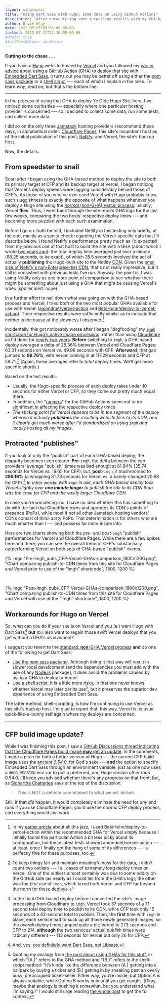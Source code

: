 ```yaml
---
layout: singlepost
title: "Using Dart Sass with Hugo: some data on using GitHub Actions"
description: "After encountering some surprising results with my GHA-based method, I decided to do the math."
author: Bryce Wray
date: 2022-07-05T09:33:00-05:00
lastmod: 2022-07-22T22:16:00-05:00
#draft: true
#initTextEditor: iA Writer
---
```


<span class="red">**Cutting to the chase . . .**</span>

If you have a [Hugo](https://gohugo.io) website hosted by [Vercel](https://vercel.com) and you followed my [earlier advice](/posts/2022/05/using-dart-sass-hugo-github-actions-edition/) about using a [GitHub Action](https://github.com/features/actions) (GHA) to deploy that site with [Embedded Dart Sass](https://sass-lang.com/blog/embedded-sass-is-live), it turns out you may be better off using either the [npm sass package](/posts/2022/03/using-dart-sass-hugo/) or a [shell script](/posts/2022/03/using-dart-sass-hugo-sequel/) --- each of which I explain in the links. To learn *why*, read on; but that's the bottom line.

----

In the process of using that GHA to deploy Ye Olde Hugo Site, here, I've noticed some curiosities --- especially where one particular hosting provider is concerned --- so I decided to collect some data, run some tests, and collect more data.

I did so on the only three [Jamstack](https://jamstack.org) hosting providers I recommend these days, in alphabetical order: [Cloudflare Pages](https://pages.cloudflare.com), this site's incumbent host as of the initial publication of this post; [Netlify](https://netlify.com); and Vercel, the site's backup host.

Now, the details.

## From speedster to snail

Soon after I began using the GHA-based method to deploy the site to both its primary target at CFP and its backup target at Vercel, I began noticing that Vercel's deploy speeds were lagging considerably behind those of CFP's. As those of you who've ever used Vercel with Hugo probably know, such sluggishness is exactly the opposite of what happens whenever you deploy a Hugo site using the [*normal* (non-GHA) Vercel process](https://vercel.com/docs/concepts/deployments/build-step): usually, Vercel **flies**. Thus, I went back through the site repo's GHA logs for the last few weeks, comparing the two hosts' respective deploy times --- and becoming more puzzled with each such examination.

Before I go on: truth be told, I included Netlify in this testing only briefly, at the end, mainly as a sanity check regarding the Vercel-specific data that I'll describe below. I found Netlify's performance pretty much as I'd expected from my previous use of that host to build the site with a GHA (about which I wrote [two years ago](/posts/2020/06/o-say-can-you-ci-cd/)): the total deploy time averaged just over a minute (68.25 seconds, to be exact), of which 35.5 seconds involved the act of actually **publishing** the Hugo-built site to the Netlify [CDN](https://en.wikipedia.org/wiki/Content_delivery_network). Given the [small size of Netlify's non-Enterprise-tier CDN](https://answers.netlify.com/t/is-there-a-list-of-where-netlifys-cdn-pops-are-located/855/2), that's not really impressive, but it still is consistent with previous tests I've run. Anyway: the point is, I was using Netlify only as one more point of comparison to see whether there might be something about just using a GHA that might be causing Vercel's woes (spoiler alert: nope).

In a further effort to nail down what was going on with the GHA-based process and Vercel, I tried *both* of the two most popular GHAs available for use with Vercel ([amondnet/vercel-action](https://github.com/amondnet/vercel-action) and [BetaHuhn/deploy-to-vercel-action](https://github.com/betahuhn/deploy-to-vercel-action)). Their respective results were sufficiently similar as to indicate that neither is the cause of the slowness I observed.[^BetaHuhn]

[^BetaHuhn]: In my [earlier article](/posts/2022/05/using-dart-sass-hugo-github-actions-edition/) about all this jazz, I used BetaHuhn/deploy-to-vercel-action within the recommended GHA for Vercel simply because I initially found this particular Action a bit less picky about its configuration, but these latest tests showed amondnet/vercel-action --- at least, once I finally got the hang of some of its differences --- is perfectly fine for these purposes, too.

Incidentally, this got noticeably worse after I began "dogfooding" my [`imgh` shortcode for Hugo's native image processing](/posts/2022/06/responsive-optimized-images-hugo/), rather than using [Cloudinary](https://cloudinary.com) as I'd done for [nearly two years](/posts/2020/07/transformed/). **Before** switching to `imgh`, a GHA-based deploy averaged a delta of 28.36% between Vercel and Cloudflare Pages: 63.01 seconds on Vercel *vs.* 49.08 seconds with CFP. **Afterward**, that gap jumped to **99.76%**, with Vercel coming in at 117.29 seconds and CFP at 58.71.[^outliers] (Again, these averages refer to *total* deploy times. We'll get more specific shortly.)

[^outliers]: To keep things fair and maintain meaningfulness for the data, I didn't count two outliers --- *i.e.*, cases of extremely long deploy times on Vercel. One of the outliers almost certainly was due to some oddity on the GitHub side (as nearly as I could tell from the GHA's log); the other was the *first* use of `imgh`, which taxed *both* Vercel and CFP far beyond the norm for these deploys.

Based on the test results:
- Usually, the Hugo-specific process of each deploy takes under 10 seconds for either Vercel or CFP, so they come out pretty much equal there.
- In addition, the "[runners](https://docs.github.com/en/actions/using-github-hosted-runners/about-github-hosted-runners)" for the GitHub Actions seem not to be significant in affecting the respective deploy times.
- <span class="red">*The sticking point for Vercel appears to be in the segment of the deploy wherein it actually **publishes** the resulting website files to its CDN, and it clearly got much worse after I'd standardized on using `imgh` and locally hosting all my images.*</span>

## Protracted "publishes"

If you look at only the "publish" part of each GHA-based deploy, the disparity becomes even clearer. **Pre**-`imgh`, the delta between the two providers' average "publish" times was bad enough at 81.94% (35.74 seconds for Vercel *vs.* 19.65 for CFP); but, **post**-`imgh`, it mushroomed to **295.16%** (a whopping 81.73 seconds for Vercel *vs.* a barely-changed 20.68 for CFP).[^firstImgh] In other words: *with `imgh` in use, each GHA-based deploy took Vercel slightly over **one minute longer** to publish the site to its CDN than was the case for CFP and the vastly larger Cloudflare CDN.*

[^firstImgh]: In the final GHA-based deploy before I converted the site's image processing from Cloudinary to `imgh`, Vercel took 37 seconds of a 71-second total deploy time to publish to its CDN, while CFP took only 15 seconds of a 43-second total to publish. Then, the **first** time with `imgh` in place, each service had to suck up all those newly generated images, so the *overall* deploy times jumped quite a bit: Vercel to 273 seconds and CFP to 214, **although** the two services' actual *publish* times were radically different --- 113 seconds for Vercel but only 26 for CFP.

In case you're wondering: no, I have no idea whether this has something to do with the fact that Cloudflare owns and operates its CDN's points of presence (PoPs), while most if not all other Jamstack hosting vendors' CDNs consist of third-party PoPs. That determination is for others who are much smarter than I --- and possess far more inside info.

Here are two charts showing both the *pre*- and *post*-`imgh` "publish" performances for Vercel and Cloudflare Pages. While there are a few spikes here and there, you can see the overall trend of CFP's substantially outperforming Vercel on both sets of GHA-based "publish" events.

{% imgc "Pre-imgh_pubs_CFP-Vercel-GHAs-comparison_1800x1200.png", "Chart comparing publish-to-CDN times from this site for Cloudflare Pages and Vercel prior to use of the “imgh” shortcode", 1800, 1200 %}

<br />

{% imgc "Post-imgh_pubs_CFP-Vercel-GHAs-comparison_1800x1200.png", "Chart comparing publish-to-CDN times from this site for Cloudflare Pages and Vercel with use of the “imgh” shortcode", 1800, 1200 %}

## Workarounds for Hugo on Vercel

So, what can you do if your site is on Vercel and you (a.) want Hugo with Dart Sass[^deprecation] **but** (b.) also want to regain those swift Vercel deploys that you get without a GHA's involvement?

[^deprecation]: And, yes, you [definitely want Dart Sass, not Libsass](https://sass-lang.com/blog/libsass-is-deprecated).

I suggest you revert to the [standard, **non**-GHA Vercel process](https://vercel.com/docs/concepts/deployments/build-step) **and** do one of the following to get Dart Sass:

- [Use the npm sass package](/posts/2022/03/using-dart-sass-hugo/). Although doing it that way will result in slower local development (and the dependencies you must add with the use of any [Node.js](https://nodejs.org) package), it does avoid the problems caused by using a GHA to deploy to Vercel.
- [Use a shell script](/posts/2022/03/using-dart-sass-hugo-sequel/). It is a little more risky, in that one never knows whether Vercel may later bar its use[^ballpark], but it preserves the superior dev experience of using Embedded Dart Sass.

[^ballpark]: Quoting my analogy from [the post about using GHAs for this stuff](/posts/2022/05/using-dart-sass-hugo-github-actions-edition/), in which "(A.)" refers to the GHA method and "(B.)" refers to the shell-script method: "It’s kinda like the difference between (A.) getting into a ballpark by buying a ticket and (B.) getting in by sneaking past an overly busy, preoccupied ticket-seller. Either way, you’re inside; but Option A is always suitable, while Option B works only until you get caught. (Okay, maybe that analogy is pushing it somewhat, but you understand what I’m saying.)" I would still urge reading [the whole post](/posts/2022/05/using-dart-sass-hugo-github-actions-edition/) to get the full context.

The latter method, shell-scripting, is how I'm continuing to use Vercel as this site's backup host. I'm glad to report that, this way, Vercel is its usual quick-like-a-bunny self again where my deploys are concerned.

----

## CFP build image update?

While I was finishing this post, I saw a [GitHub Discussions thread indicating that the Cloudflare Pages build image **may** get an update](https://github.com/cloudflare/pages-build-image/discussions/1). In the comments, I made a pitch for both a better version of Hugo --- the current CFP build image uses the [ancient *0.54.0*](https://github.com/gohugoio/hugo/releases/tag/v0.54.0), for God's sake --- **and** the option to specify Embedded Dart Sass through an environment variable, just as one now uses a `HUGO_VERSION` env var to pull a preferred, um, Hugo version *other than* 0.54.0. I'll keep you advised whether there's any progress on that front; but, as [Sidhartha Chatterjee](https://github.com/sidharthachatterjee) says at the top of the discussion:

> This is NOT a definite commitment to what we will deliver.

Still, if that *did* happen, it would completely eliminate the need for *any* end runs if you use Cloudflare Pages: you'd use the *normal* CFP deploy process, and everything would just work.
